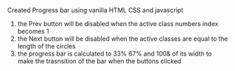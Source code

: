 Created Progress bar using vanilla HTML CSS and javascript 

1. the Prev button will be disabled when the active class numbers index becomes 1
2. the Next button will be disabled when the active classes are equal to the length of the circles
3. the progress bar is calculated to 33% 67% and 100& of its width to make the trasnsition of the bar when the buttons clicked